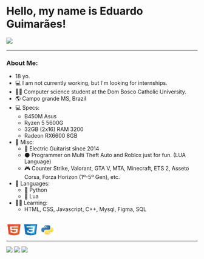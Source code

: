 # Hello, my name is Eduardo Guimarães!

<picture>
  <source
    srcset="https://github-readme-stats.vercel.app/api?username=guimaraesdeol&show_icons=true&theme=highcontrast"
    media="(prefers-color-scheme: dark)"
  />
  <source
    srcset="https://github-readme-stats.vercel.app/api?username=guimaraesdeol&show_icons=true"
    media="(prefers-color-scheme: light), (prefers-color-scheme: no-preference)"
  />
  <img src="https://github-readme-stats.vercel.app/api?username=guimaraesdeol&show_icons=true" />
</picture>

***

### About Me:

- 18 yo.
- 💻 I am not currently working, but I'm looking for internships.
- 🧑‍🎓 Computer science student at the Dom Bosco Catholic University.
- 🌎 Campo grande MS, Brazil
- 💻 Specs:
  - B450M Asus
  - Ryzen 5 5600G
  - 32GB (2x16) RAM 3200
  - Radeon RX6600 8GB
- 🧠 Misc:
  - 🎸 Electric Guitarist since 2014
  - 🌑 Programmer on Multi Theft Auto and Roblox just for fun. (LUA Language)
  - 🎮 Counter Strike, Valorant, GTA V, MTA, Minecraft, ETS 2, Asseto Corsa, Forza Horizon (1º-5º Gen), etc.
- 👅 Languages:
  - 🐍 Python
  - 🌙 Lua
- 🧑‍🎓 Learning:
  - HTML, CSS, Javascript, C++, Mysql, Figma, SQL
 
<div style="display: inline_block"><br>
  <img align="center" alt="Edu-HTML" height="30" width="40" src="https://raw.githubusercontent.com/devicons/devicon/master/icons/html5/html5-original.svg">
  <img align="center" alt="Edu-CSS" height="30" width="40" src="https://raw.githubusercontent.com/devicons/devicon/master/icons/css3/css3-original.svg">
  <img align="center" alt="Edu-Python" height="30" width="40" src="https://raw.githubusercontent.com/devicons/devicon/master/icons/python/python-original.svg">
</div>
  
  ***
 
<div> 
  <a href="https://instagram.com/ed.guimaraes" target="_blank"><img src="https://img.shields.io/badge/-Instagram-%23E4405F?style=for-the-badge&logo=instagram&logoColor=white" target="_blank"></a>
 <a href="https://discord.gg/JMxnVCT7Y6" target="_blank"><img src="https://img.shields.io/badge/Discord-7289DA?style=for-the-badge&logo=discord&logoColor=white" target="_blank"></a>
  <a href="https://www.linkedin.com/in/edgms/" target="_blank"><img src="https://img.shields.io/badge/-LinkedIn-%230077B5?style=for-the-badge&logo=linkedin&logoColor=white" target="_blank"></a> 
  
</div>
